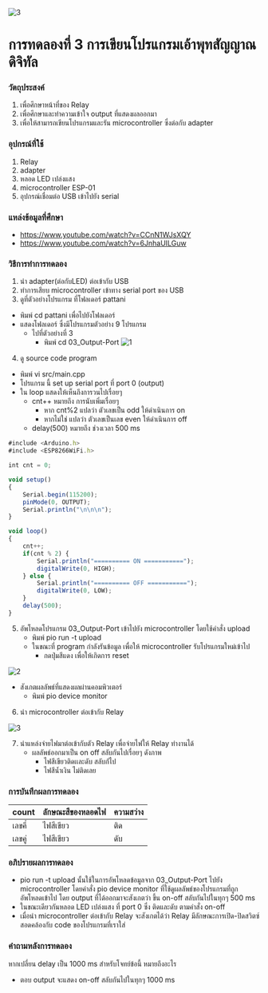 ![3](https://user-images.githubusercontent.com/80879395/112315126-63345580-8cdc-11eb-83df-5a639e95cf30.jpg)
# การทดลองที่ 3 การเขียนโปรแกรมเอ้าพุทสัญญาณดิจิทัล

### วัตถุประสงค์
1. เพื่อศึกษาหน้าที่ของ Relay
2. เพื่อศึกษาและทำความเข้าใจ output ที่แสดงผลออกมา
3. เพื่อให้สามารถเขียนโปรแกรมและรัน microcontroller ซึ่งต่อกับ adapter

### อุปกรณ์ที่ใช้
1. Relay
2. adapter
3. หลอด LED เปล่งแสง
4. microcontroller ESP-01
5. อุปกรณ์เชื่อมต่อ USB เข้าไปยัง serial

### แหล่งข้อมูลที่ศึกษา
- https://www.youtube.com/watch?v=CCnN1WJsXQY
- https://www.youtube.com/watch?v=6JnhaUILGuw


### วิธีการทำการทดลอง
1. นำ adapter(ต่อกับLED) ต่อเข้ากับ USB 
2. ทำการเสียบ microcontroller เข้าทาง serial port ของ USB 
3. ดูที่ตัวอย่างโปรแกรม ที่โฟลเดอร์ pattani  
* พิมพ์ cd pattani เพื่อไปยังโฟลเดอร์
* แสดงโฟลเดอร์ ซึ่งมีโปรแกรมตัวอย่าง 9 โปรแกรม
  * ไปที่ตัวอย่างที่ 3
    * พิมพ์ cd 03_Output-Port
![1](https://user-images.githubusercontent.com/80879395/112313327-4f87ef80-8cda-11eb-8498-e22779eefe92.jpg)

4. ดู source code program 
* พิมพ์ vi src/main.cpp
* โปรแกรม นี้ set up serial port ที่ port 0 (output)
* ใน loop แสดงให้เห็นถึงการวนไปเรื่อยๆ
  * cnt++ หมายถึง การนับเพิ่มเรื่อยๆ 
    * หาก cnt%2 แปลว่า ตัวเลขเป็น odd ให้ดำเนินการ on
    * หากไม่ใช่ แปลว่า ตัวเลขเป็นเลข even ให้ดำเนินการ off
  * delay(500) หมายถึง ช่วงเวลา 500 ms
```javascript
#include <Arduino.h>
#include <ESP8266WiFi.h>

int cnt = 0;

void setup()
{
	Serial.begin(115200);
	pinMode(0, OUTPUT);
	Serial.println("\n\n\n");
}

void loop()
{
	cnt++;
	if(cnt % 2) {
		Serial.println("========== ON ===========");
		digitalWrite(0, HIGH);
	} else {
		Serial.println("========== OFF ===========");
		digitalWrite(0, LOW);
	}
	delay(500);
}
```
5. อัพโหลดโปรแกรม 03_Output-Port เข้าไปยัง microcontroller โดยใช้คำสั่ง upload
   * พิมพ์ pio run -t upload
   * ในขณะที่ program กำลังรันข้อมูล เพื่อให้ microcontroller รับโปรแกรมใหม่เข้าไป
     * กดปุ่มสีแดง เพื่อให้เกิดการ reset

![2](https://user-images.githubusercontent.com/80879395/112314092-329fec00-8cdb-11eb-8655-8925675a2ea2.jpg)

   * สังเกตผลลัพธ์ที่แสดงผลผ่านคอมพิวเตอร์
     * พิมพ์ pio device monitor
6. นำ microcontroller ต่อเข้ากับ Relay

![3](https://user-images.githubusercontent.com/80879395/112315150-6a5b6380-8cdc-11eb-88e5-54a47bcc855f.jpg)


7. นำแหล่งจ่ายไฟมาต่อเข้ากับตัว Relay เพื่อจ่ายไฟให้ Relay ทำงานได้
   * ผลลัพธ์ออกมาเป็น on off สลับกันไปเรื่อยๆ ดังภาพ
     * ไฟสีเขียวติดเเละดับ สลับกัไป
     * ไฟสีน้ำเงิน ไม่ติดเลย

### การบันทึกผลการทดลอง
count | ลักษณะสีของหลอดไฟ | ความสว่าง
------------ | ------------- | -------------
เลขคี่ | ไฟสีเขียว | ติด
เลขคู่ | ไฟสีเขียว | ดับ

### อภิปรายผลการทดลอง
* pio run -t upload นั้นใช้ในการอัพโหลดข้อมูลจาก 03_Output-Port ไปยัง microcontroller โดยคำสั่ง pio device monitor ที่ใช้ดูผลลัพธ์ของโปรแกรมที่ถูกอัพโหลดเข้าไป โดย output ที่ได้ออกมาจะสังเกตว่า ขึ้น on-off สลับกันไปในทุกๆ 500 ms 
* ในขณะเดียวกันหลอด LED เปล่งแสง ที่ port 0 ซึ่ง ติดและดับ ตามคำสั่ง on-off
* เมื่อนำ microcontroller ต่อเข้ากับ Relay จะสังเกตได้ว่า Relay มีลักษณะการเปิด-ปิดสวิตซ์สอดคล้องกับ code ของโปรแกรมที่เราใส่

### คำถามหลังการทดลอง
หากเปลี่ยน delay เป็น 1000 ms สำหรับโจทย์ข้อนี้ หมายถึงอะไร
* ตอบ output จะแสดง on-off สลับกันไปในทุกๆ 1000 ms
